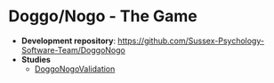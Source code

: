 # Doggo/Nogo - The Game

- **Development repository**: https://github.com/Sussex-Psychology-Software-Team/DoggoNogo
- **Studies**
  - [DoggoNogoValidation](https://github.com/RealityBending/DoggoNogoValidation)
